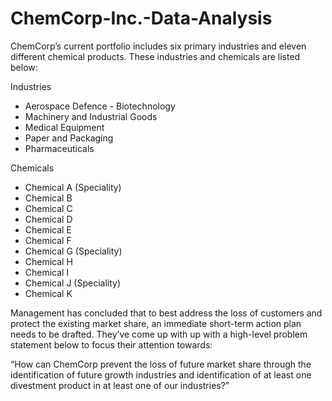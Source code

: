 # ChemCorp-Inc.-Data-Analysis
ChemCorp’s current portfolio includes six primary industries and eleven different
chemical products. These industries and chemicals are listed below:

Industries
- Aerospace Defence - Biotechnology
- Machinery and Industrial Goods
- Medical Equipment
- Paper and Packaging
- Pharmaceuticals

Chemicals
- Chemical A (Speciality)
- Chemical B
- Chemical C
- Chemical D
- Chemical E
- Chemical F
- Chemical G (Speciality)
- Chemical H
- Chemical I
- Chemical J (Speciality)
- Chemical K

Management has concluded that to best address the loss of customers and protect
the existing market share, an immediate short-term action plan needs to be drafted.
They’ve come up with up with a high-level problem statement below to focus their
attention towards:

“How can ChemCorp prevent the loss of future market share through the
identification of future growth industries and identification of at least one
divestment product in at least one of our industries?”
